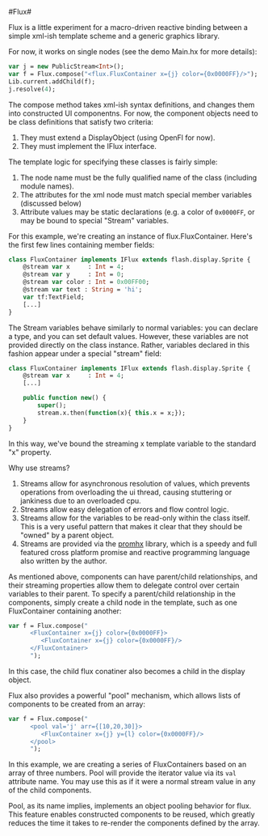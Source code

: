 #Flux#

Flux is a little experiment for a macro-driven reactive binding between  a
simple xml-ish template scheme and a generic graphics library.

For now, it works on single nodes (see the demo Main.hx for more details):

```haxe
var j = new PublicStream<Int>();
var f = Flux.compose("<flux.FluxContainer x={j} color={0x0000FF}/>");
Lib.current.addChild(f);
j.resolve(4);

```
The compose method takes xml-ish syntax definitions, and changes them into
constructed UI componentns.  For now, the component objects need to be class
definitions that satisfy two criteria:

1) They must extend a DisplayObject (using OpenFl for now).
2) They must implement the IFlux interface.


The template logic for specifying these classes is fairly simple:
1) The node name must be the fully qualified name of the class (including module
names).
2) The attributes for the xml node must match special member variables (discussed
below)
3) Attribute values may be static declarations (e.g. a color of ```0x0000FF```,
or may be bound to special "Stream" variables.

For this example, we're creating an instance of flux.FluxContainer.  Here's
the first few lines containing member fields:

```haxe
class FluxContainer implements IFlux extends flash.display.Sprite {
    @stream var x     : Int = 4;
    @stream var y     : Int = 0;
    @stream var color : Int = 0x00FF00;
    @stream var text : String = 'hi';
    var tf:TextField;
    [...]
}
```
The Stream variables behave similarly to normal variables:  you can declare
a type, and you can set default values.  However, these variables are not
provided directly on the class instance.  Rather, variables declared in this
fashion appear under a special "stream" field:


``` haxe
class FluxContainer implements IFlux extends flash.display.Sprite {
    @stream var x     : Int = 4;
    [...]

    public function new() {
        super();
        stream.x.then(function(x){ this.x = x;});
    }
}
```

In this way, we've bound the streaming x template variable to the standard "x"
property.


Why use streams?

1) Streams allow for asynchronous resolution of values, which prevents
operations from overloading the ui thread, causing stuttering or jankiness due
to an overloaded cpu.
2) Streams allow easy delegation of errors and flow
control logic.
3) Streams allow for the variables to be read-only within the class itself.
This is a very useful pattern that makes it clear that they should be "owned"
by a parent object.
4) Streams are provided via the [promhx](https://github.com/jdonaldson/promhx)
library, which is a speedy and full featured cross platform promise and
reactive programming language also written by the author.

As mentioned above, components can have parent/child relationships, and their
streaming properties allow them to delegate control over certain variables
to their parent. To specify a parent/child relationship in the components,
simply create a child node in the template, such as one FluxContainer containing
another:



```haxe
var f = Flux.compose("
      <FluxContainer x={j} color={0x0000FF}>
         <FluxContainer x={j} color={0x0000FF}/>
      </FluxContainer>
      ");

```

In this case, the child flux conatiner also becomes a child in the display
object.


Flux also provides a powerful "pool" mechanism, which allows lists of
components to be created from an array:


```haxe
var f = Flux.compose("
      <pool val='j' arr={[10,20,30]}>
         <FluxContainer x={j} y={l} color={0x0000FF}/>
      </pool>
      ");
```

In this example, we are creating a series of FluxContainers based on an array
of three numbers.  Pool will provide the iterator value via its ```val```
attribute name.  You may use this as if it were a normal stream value in any
of the child components.


Pool, as its name implies, implements an object pooling behavior for flux.  This
feature enables constructed components to be reused, which greatly reduces the
time it takes to re-render the components defined by the array.



